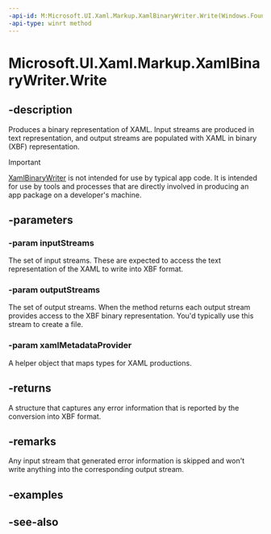 ```yaml
---
-api-id: M:Microsoft.UI.Xaml.Markup.XamlBinaryWriter.Write(Windows.Foundation.Collections.IVector{Windows.Storage.Streams.IRandomAccessStream},Windows.Foundation.Collections.IVector{Windows.Storage.Streams.IRandomAccessStream},Microsoft.UI.Xaml.Markup.IXamlMetadataProvider)
-api-type: winrt method
---
```


<!-- Method syntax
public Windows.UI.Xaml.Markup.XamlBinaryWriterErrorInformation Write(Windows.Foundation.Collections.IVector<Windows.Storage.Streams.IRandomAccessStream> inputStreams, Windows.Foundation.Collections.IVector<Windows.Storage.Streams.IRandomAccessStream> outputStreams, Windows.UI.Xaml.Markup.IXamlMetadataProvider xamlMetadataProvider)
-->

# Microsoft.UI.Xaml.Markup.XamlBinaryWriter.Write

## -description
Produces a binary representation of XAML. Input streams are produced in text representation, and output streams are populated with XAML in binary (XBF) representation.

> [!IMPORTANT]
> [XamlBinaryWriter](xamlbinarywriter.md) is not intended for use by typical app code. It is intended for use by tools and processes that are directly involved in producing an app package on a developer's machine.

## -parameters
### -param inputStreams
The set of input streams. These are expected to access the text representation of the XAML to write into XBF format.

### -param outputStreams
The set of output streams. When the method returns each output stream provides access to the XBF binary representation. You'd typically use this stream to create a file.

### -param xamlMetadataProvider
A helper object that maps types for XAML productions.

## -returns
A structure that captures any error information that is reported by the conversion into XBF format.

## -remarks
Any input stream that generated error information is skipped and won't write anything into the corresponding output stream.

## -examples

## -see-also
